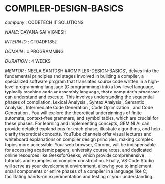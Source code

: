 # COMPILER-DESIGN-BASICS
*company* : CODETECH IT SOLUTIONS

*NAME*: DAYANA SAI VIGNESH

*INTERN ID* : CT04DF1852

*DOMAIN* : c PROGRAMMING

*DURATION* : 4 WEEKS

*MENTOR* : NEELA SANTOSH
##OMPILER-DESIGN-BASICS', delves into the fundamental principles and stages involved in building a compiler, a specialized software program that translates source code written in a high-level programming language (C programmimg) into a low-level language, typically machine code or assembly language, that a computer's processor can understand and execute. This involves understanding the sequential phases of compilation: Lexical Analysis , Syntax Analysis , Semantic Analysis , Intermediate Code Generation , Code Optimization , and Code Generation . You will explore the theoretical underpinnings of finite automata, context-free grammars, and symbol tables, which are crucial for these phases. For learning and implementing concepts, GEMINI AI can provide detailed explanations for each phase, illustrate algorithms, and help clarify theoretical concepts. YouTube channels offer visual lectures and whiteboard explanations on compiler design principles, making complex topics more accessible. Your web browser, Chrome, will be indispensable for accessing academic papers, university course notes, and dedicated online resources like GeeksforGeeks, which provide comprehensive tutorials and examples on compiler construction. Finally, VS Code Studio will serve as your development environment, allowing you to implement small components or entire phases of a compiler in a language like C, facilitating hands-on experimentation and testing of your understanding.
